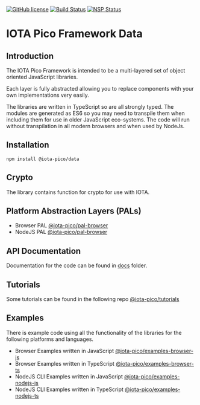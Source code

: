 [![GitHub license](https://img.shields.io/badge/license-MIT-blue.svg)](https://raw.githubusercontent.com/iotaeco/iota-pico-crypto/master/LICENSE) [![Build Status](https://travis-ci.org/iotaeco/iota-pico-crypto.svg?branch=master)](https://travis-ci.org/iotaeco/iota-pico-crypto) [![NSP Status](https://nodesecurity.io/orgs/iotaeco/projects/dfe25495-884a-41c4-a3e8-35d9ac35015a/badge)](https://nodesecurity.io/orgs/iotaeco/projects/dfe25495-884a-41c4-a3e8-35d9ac35015a)

# IOTA Pico Framework Data

## Introduction

The IOTA Pico Framework is intended to be a multi-layered set of object oriented JavaScript libraries.

Each layer is fully abstracted allowing you to replace components with your own implementations very easily.

The libraries are written in TypeScript so are all strongly typed. The modules are generated as ES6 so you may need to transpile them when including them for use in older JavaScript eco-systems. The code will run without transpilation in all modern browsers and when used by NodeJs.

## Installation

```shell
npm install @iota-pico/data
```

## Crypto

The library contains function for crypto for use with IOTA.

## Platform Abstraction Layers (PALs)

* Browser PAL [@iota-pico/pal-browser](https://github.com/iotaeco/iota-pico-pal-browser)
* NodeJS PAL [@iota-pico/pal-browser](https://github.com/iotaeco/iota-pico-pal-nodejs)

## API Documentation

Documentation for the code can be found in [docs](./docs/README.md) folder.

## Tutorials

Some tutorials can be found in the following repo [@iota-pico/tutorials](https://github.com/iotaeco/iota-pico-tutorials)

## Examples

There is example code using all the functionality of the libraries for the following platforms and languages.

* Browser Examples written in JavaScript [@iota-pico/examples-browser-js](https://github.com/iotaeco/iota-pico-examples-browser-js)
* Browser Examples written in TypeScript [@iota-pico/examples-browser-ts](https://github.com/iotaeco/iota-pico-examples-browser-ts)
* NodeJS CLI Examples written in JavaScript [@iota-pico/examples-nodejs-js](https://github.com/iotaeco/iota-pico-examples-nodejs-js)
* NodeJS CLI Examples written in TypeScript [@iota-pico/examples-nodejs-ts](https://github.com/iotaeco/iota-pico-examples-nodejs-ts)
